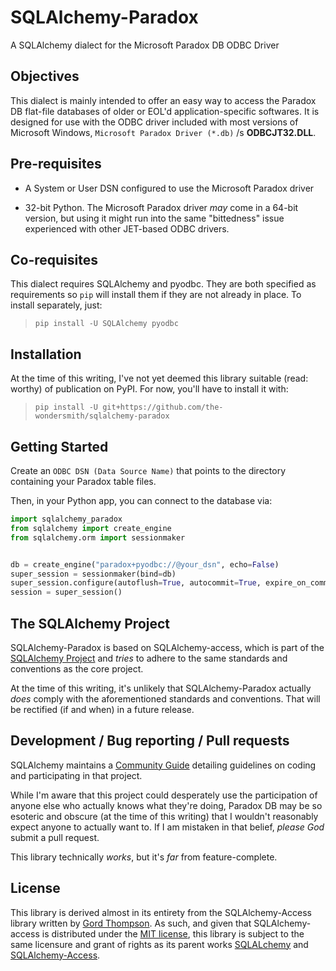 # SQLAlchemy-Paradox

A SQLAlchemy dialect for the Microsoft Paradox DB ODBC Driver

## Objectives

This dialect is mainly intended to offer an easy way to access the
Paradox DB flat-file databases of older or EOL'd application-specific
softwares. It is designed for use with the ODBC driver included with
most versions of Microsoft Windows, `Microsoft Paradox Driver (*.db)` /s
**ODBCJT32.DLL**.

## Pre-requisites

- A System or User DSN configured to use the Microsoft Paradox driver

- 32-bit Python. The Microsoft Paradox driver *may* come in a 64-bit
  version, but using it might run into the same "bittedness" issue
  experienced with other JET-based ODBC drivers.

## Co-requisites

This dialect requires SQLAlchemy and pyodbc. They are both specified as
requirements so `pip` will install them if they are not already in
place. To install separately, just:

> `pip install -U SQLAlchemy pyodbc`

## Installation

At the time of this writing, I've not yet deemed this library suitable
(read: worthy) of publication on PyPI. For now, you'll have to install
it with:

> `pip install -U
> git+https://github.com/the-wondersmith/sqlalchemy-paradox`

## Getting Started

Create an `ODBC DSN (Data Source Name)` that points to the directory
containing your Paradox table files.

Then, in your Python app, you can connect to the database via:

```python
import sqlalchemy_paradox
from sqlalchemy import create_engine
from sqlalchemy.orm import sessionmaker


db = create_engine("paradox+pyodbc://@your_dsn", echo=False)
super_session = sessionmaker(bind=db)
super_session.configure(autoflush=True, autocommit=True, expire_on_commit=True)
session = super_session()
```

## The SQLAlchemy Project

SQLAlchemy-Paradox is based on SQLAlchemy-access, which is part of the
[SQLAlchemy Project](https://www.sqlalchemy.org) and *tries* to adhere
to the same standards and conventions as the core project.

At the time of this writing, it's unlikely that SQLAlchemy-Paradox
actually *does* comply with the aforementioned standards and
conventions. That will be rectified (if and when) in a future release.

## Development / Bug reporting / Pull requests

SQLAlchemy maintains a
[Community Guide](https://www.sqlalchemy.org/develop.html) detailing
guidelines on coding and participating in that project.

While I'm aware that this project could desperately use the
participation of anyone else who actually knows what they're doing,
Paradox DB may be so esoteric and obscure (at the time of this writing)
that I wouldn't reasonably expect anyone to actually want to. If I am
mistaken in that belief, *please God* submit a pull request.

This library technically *works*, but it's *far* from feature-complete.

## License

This library is derived almost in its entirety from the
SQLAlchemy-Access library written by
[Gord Thompson](https://github.com/gordthompson). As such, and given
that SQLAlchemy-access is distributed under the
[MIT license](https://opensource.org/licenses/MIT), this library is
subject to the same licensure and grant of rights as its parent works
[SQLALchemy](https://www.sqlalchemy.org/) and
[SQLAlchemy-Access](https://github.com/sqlalchemy/sqlalchemy-access).

